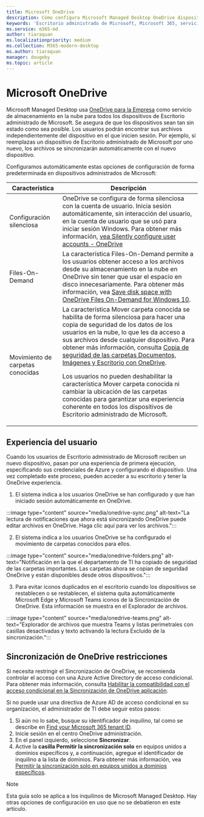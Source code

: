```yaml
---
title: Microsoft OneDrive
description: Cómo configura Microsoft Managed Desktop OneDrive dispositivos inscritos
keywords: 'Escritorio administrado de Microsoft, Microsoft 365, servicio, documentación, aplicaciones, aplicaciones de línea de negocio, aplicaciones de línea de negocio, aplicaciones de LOB'
ms.service: m365-md
author: tiaraquan
ms.localizationpriority: medium
ms.collection: M365-modern-desktop
ms.author: tiaraquan
manager: dougeby
ms.topic: article
---
```


# <a name="microsoft-onedrive"></a>Microsoft OneDrive

Microsoft Managed Desktop usa [OneDrive para la Empresa](/onedrive/plan-onedrive-enterprise) como servicio de almacenamiento en la nube para todos los dispositivos de Escritorio administrado de Microsoft. Se asegura de que los dispositivos sean tan sin estado como sea posible. Los usuarios podrán encontrar sus archivos independientemente del dispositivo en el que inicien sesión. Por ejemplo, si reemplazas un dispositivo de Escritorio administrado de Microsoft por uno nuevo, los archivos se sincronizarán automáticamente con el nuevo dispositivo.

Configuramos automáticamente estas opciones de configuración de forma predeterminada en dispositivos administrados de Microsoft:

| Característica | Descripción |
| ------ | ------ |
| Configuración silenciosa | OneDrive se configura de forma silenciosa con la cuenta de usuario. Inicia sesión automáticamente, sin interacción del usuario, en la cuenta de usuario que se usó para iniciar sesión Windows. Para obtener más información, [vea Silently configure user accounts - OneDrive](/onedrive/use-silent-account-configuration) |
| Files-On-Demand | La característica Files-On-Demand permite a los usuarios obtener acceso a los archivos desde su almacenamiento en la nube en OneDrive sin tener que usar el espacio en disco innecesariamente. Para obtener más información, vea [Save disk space with OneDrive Files On-Demand for Windows 10](https://support.microsoft.com/office/save-disk-space-with-onedrive-files-on-demand-for-windows-10-0e6860d3-d9f3-4971-b321-7092438fb38e). |
| Movimiento de carpetas conocidas | La característica Mover carpeta conocida se habilita de forma silenciosa para hacer una copia de seguridad de los datos de los usuarios en la nube, lo que les da acceso a sus archivos desde cualquier dispositivo. Para obtener más información, consulta [Copia de seguridad de las carpetas Documentos, Imágenes y Escritorio con OneDrive](https://support.microsoft.com/office/back-up-your-documents-pictures-and-desktop-folders-with-onedrive-d61a7930-a6fb-4b95-b28a-6552e77c3057). <p> Los usuarios no pueden deshabilitar la característica Mover carpeta conocida ni cambiar la ubicación de las carpetas conocidas para garantizar una experiencia coherente en todos los dispositivos de Escritorio administrado de Microsoft.</p>|

## <a name="user-experience"></a>Experiencia del usuario

Cuando los usuarios de Escritorio administrado de Microsoft reciben un nuevo dispositivo, pasan por una experiencia de primera ejecución, especificando sus credenciales de Azure y configurando el dispositivo. Una vez completado este proceso, pueden acceder a su escritorio y tener la OneDrive experiencia.

1. El sistema indica a los usuarios OneDrive se han configurado y que han iniciado sesión automáticamente en OneDrive.

:::image type="content" source="media/onedrive-sync.png" alt-text="La lectura de notificaciones que ahora está sincronizando OneDrive puede editar archivos en OneDrive. Haga clic aquí para ver los archivos.":::

2. El sistema indica a los usuarios OneDrive se ha configurado el movimiento de carpetas conocidos para ellos.

:::image type="content" source="media/onedrive-folders.png" alt-text="Notificación en la que el departamento de TI ha copiado de seguridad de las carpetas importantes. Las carpetas ahora se copian de seguridad OneDrive y están disponibles desde otros dispositivos.":::

3. Para evitar iconos duplicados en el escritorio cuando los dispositivos se restablecen o se restablecen, el sistema quita automáticamente Microsoft Edge y Microsoft Teams iconos de la Sincronización de OneDrive. Esta información se muestra en el Explorador de archivos.

:::image type="content" source="media/onedrive-teams.png" alt-text="Explorador de archivos que muestra Teams y listas perimetrales con casillas desactivadas y texto activando la lectura Excluido de la sincronización.":::

## <a name="onedrive-sync-restrictions"></a>Sincronización de OneDrive restricciones

Si necesita restringir el Sincronización de OneDrive, se recomienda controlar el acceso con una Azure Active Directory de acceso condicional. Para obtener más información, consulta [Habilitar la compatibilidad con el acceso condicional en la Sincronización de OneDrive aplicación](/onedrive/enable-conditional-access).

Si no puede usar una directiva de Azure AD de acceso condicional en su organización, el administrador de TI debe seguir estos pasos:

1. Si aún no lo sabe, busque su identificador de inquilino, tal como se describe en [Find your Microsoft 365 tenant ID](/onedrive/find-your-office-365-tenant-id).
1. Inicie sesión en el centro OneDrive administración.
1. En el panel izquierdo, seleccione **Sincronizar**.
1. Active la **casilla Permitir la sincronización solo** en equipos unidos a dominios específicos y, a continuación, agregue el identificador de inquilino a la lista de dominios. Para obtener más información, vea [Permitir la sincronización solo en equipos unidos a dominios específicos](/onedrive/allow-syncing-only-on-specific-domains).

> [!NOTE]
> Esta guía solo se aplica a los inquilinos de Microsoft Managed Desktop. Hay otras opciones de configuración en uso que no se debatieron en este artículo.
